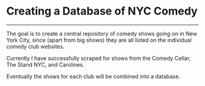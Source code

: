 # Creating a Database of NYC Comedy
***

The goal is to create a central repository of comedy shows going on in New York City, since (apart from big shows) they are all listed on the individual comedy club websites.

Currently I have successfully scraped for shows from the Comedy Cellar, The Stand NYC, and Carolines.

Eventually the shows for each club will be combined into a database.
